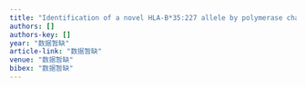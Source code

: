 ```yaml
---
title: "Identification of a novel HLA‐B*35:227 allele by polymerase chain reaction sequence‐based typing in a Chinese bone marrow donor"
authors: []
authors-key: []
year: "数据暂缺"
article-link: "数据暂缺"
venue: "数据暂缺"
bibex: "数据暂缺"
---
```

